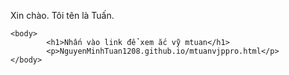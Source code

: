 Xin chào. Tôi tên là Tuấn.
<!DOCTYPE html>
<html>
	
	<body>
			<h1>Nhấn vào link để xem ắc vỹ mtuan</h1>
			<p>NguyenMinhTuan1208.github.io/mtuanvjppro.html</p>
	</body>
</html>

